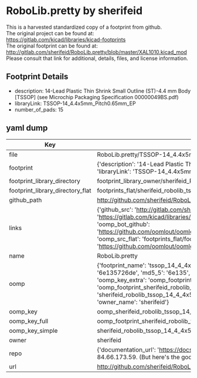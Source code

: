 # RoboLib.pretty by sherifeid  
This is a harvested standardized copy of a footprint from github.  
The original project can be found at:  
https://gitlab.com/kicad/libraries/kicad-footprints  
The original footprint can be found at:
http://gitlab.com/sherifeid/RoboLib.pretty/blob/master/XAL1010.kicad_mod
Please consult that link for additional, details, files, and license information.  
## Footprint Details
* description: 14-Lead Plastic Thin Shrink Small Outline (ST)-4.4 mm Body [TSSOP] (see Microchip Packaging Specification 00000049BS.pdf)  
* libraryLink: TSSOP-14_4.4x5mm_Pitch0.65mm_EP  
* number_of_pads: 15  
## yaml dump  
| Key | Value |  
| --- | --- |  
| file | RoboLib.pretty/TSSOP-14_4.4x5mm_Pitch0.65mm_EP.kicad_mod |  
| footprint | {'description': '14-Lead Plastic Thin Shrink Small Outline (ST)-4.4 mm Body [TSSOP] (see Microchip Packaging Specification 00000049BS.pdf)', 'libraryLink': 'TSSOP-14_4.4x5mm_Pitch0.65mm_EP', 'number_of_pads': 15} |  
| footprint_library_directory | footprint_library_owner/sherifeid_RoboLib.pretty |  
| footprint_library_directory_flat | footprints_flat/sherifeid_robolib_tssop_14_4_4x5mm_pitch0_65mm_ep/working |  
| github_path | http://github.com/sherifeid/RoboLib.pretty/blob/master/TSSOP-14_4.4x5mm_Pitch0.65mm_EP.kicad_mod |  
| links | {'github_src': 'http://gitlab.com/sherifeid/RoboLib.pretty/blob/master/XAL1010.kicad_mod', 'github_src_repo': 'https://gitlab.com/kicad/libraries/kicad-footprints', 'oomp_bot': 'footprints/sherifeid_robolib_tssop_14_4_4x5mm_pitch0_65mm_ep/working', 'oomp_bot_github': 'https://github.com/oomlout/oomlout_oomp_footprint_bot/tree/main/footprints/sherifeid_robolib_tssop_14_4_4x5mm_pitch0_65mm_ep/working', 'oomp_src_flat': 'footprints_flat/footprints_flat/sherifeid_robolib_tssop_14_4_4x5mm_pitch0_65mm_ep/working', 'oomp_src_flat_github': 'https://github.com/oomlout/oomlout_oomp_footprint_src/tree/main/footprints_flat/sherifeid_robolib_tssop_14_4_4x5mm_pitch0_65mm_ep/working'} |  
| name | RoboLib.pretty |  
| oomp | {'footprint_name': 'tssop_14_4_4x5mm_pitch0_65mm_ep', 'library_name': 'robolib', 'md5': '6e135726deb62473ebb3937e3b32d35a', 'md5_10': '6e135726de', 'md5_5': '6e135', 'md5_6': '6e1357', 'oomp_key': 'oomp_sherifeid_robolib_tssop_14_4_4x5mm_pitch0_65mm_ep', 'oomp_key_extra': 'oomp_footprint_sherifeid_robolib_tssop_14_4_4x5mm_pitch0_65mm_ep', 'oomp_key_full': 'oomp_footprint_sherifeid_robolib_tssop_14_4_4x5mm_pitch0_65mm_ep_6e1357', 'oomp_key_simple': 'sherifeid_robolib_tssop_14_4_4x5mm_pitch0_65mm_ep', 'original_filename': 'RoboLib.pretty/TSSOP-14_4.4x5mm_Pitch0.65mm_EP.kicad_mod', 'owner_name': 'sherifeid'} |  
| oomp_key | oomp_sherifeid_robolib_tssop_14_4_4x5mm_pitch0_65mm_ep |  
| oomp_key_full | oomp_footprint_sherifeid_robolib_tssop_14_4_4x5mm_pitch0_65mm_ep |  
| oomp_key_simple | sherifeid_robolib_tssop_14_4_4x5mm_pitch0_65mm_ep |  
| owner | sherifeid |  
| repo | {'documentation_url': 'https://docs.github.com/rest/overview/resources-in-the-rest-api#rate-limiting', 'message': "API rate limit exceeded for 84.66.173.59. (But here's the good news: Authenticated requests get a higher rate limit. Check out the documentation for more details.)"} |  
| url | http://github.com/sherifeid/RoboLib.pretty |  

